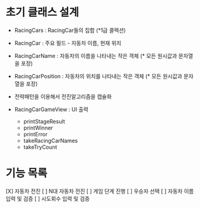 # 초기 클래스 설계
- RacingCars : RacingCar들의 집합 (*1급 콜렉션)
- RacingCar : 주요 필드 - 자동차 이름, 현재 위치
- RacingCarName : 자동차의 이름을 나타내는 작은 객체 (* 모든 원시값과 문자열을 포장)
- RacingCarPosition : 자동차의 위치를 나타내는 작은 객체 (* 모든 원시값과 문자열을 포장)
- 전략패턴을 이용해서 전진알고리즘을 캡슐화

- RacingCarGameView : UI 출력
  - printStageResult
  - printWinner
  - printError
  - takeRacingCarNames
  - takeTryCount

# 기능 목록
[X] 자동차 전진
[ ] N대 자동차 전진
[ ] 게임 단계 진행
[ ] 우승자 선택
[ ] 자동차 이름 입력 및 검증
[ ] 시도회수 입력 및 검증
